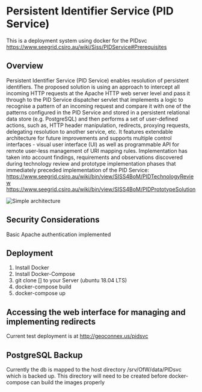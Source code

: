 # Persistent Identifier Service (PID Service)
This is a deployment system using docker for the PIDsvc https://www.seegrid.csiro.au/wiki/Siss/PIDService#Prerequisites
## Overview
Persistent Identifier Service (PID Service) enables resolution of persistent identifiers. The proposed solution is using an approach to intercept all incoming HTTP requests at the Apache HTTP web server level and pass it through to the PID Service dispatcher servlet that implements a logic to recognise a pattern of an incoming request and compare it with one of the patterns configured in the PID Service and stored in a persistent relational data store (e.g. PostgreSQL) and then performs a set of user-defined actions, such as, HTTP header manipulation, redirects, proxying requests, delegating resolution to another service, etc. It features extendable architecture for future improvements and supports multiple control interfaces - visual user interface (UI) as well as programmable API for remote user-less management of URI mapping rules.
Implementation has taken into account findings, requirements and observations discovered during technology review and prototype implementation phases that immediately preceded implementation of the PID Service:
https://www.seegrid.csiro.au/wiki/bin/view/SISS4BoM/PIDTechnologyReview
https://www.seegrid.csiro.au/wiki/bin/view/SISS4BoM/PIDPrototypeSolution

![Simple architecture](https://www.seegrid.csiro.au/wiki/pub/Siss/PIDServiceUserGuide/Core_Principle_Activity_Diagram.png)

## Security Considerations
Basic Apache authentication implemented


## Deployment
1. Install Docker
2. Install Docker-Compose
3. git clone [] to your Server (ubuntu 18.04 LTS)
4. docker-compose build
5. docker-compose up

## Accessing the web interface for managing and implementing redirects
Current test deployment is at http://geoconnex.us/pidsvc

## PostgreSQL Backup
Currently the db is mapped to the host directory /srv/OfW/data/PIDsvc which is backed up.  This directory will need to be created before docker-compose can build the images properly


